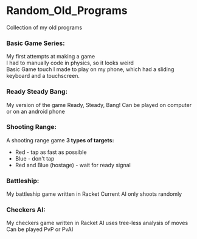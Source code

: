 # Random_Old_Programs
Collection of my old programs

### Basic Game Series:
  My first attempts at making a game  
  I had to manually code in physics, so it looks weird  
  Basic Game touch I made to play on my phone, which had a sliding keyboard and a touchscreen.  
  
### Ready Steady Bang:
  My version of the game Ready, Steady, Bang!
  Can be played on computer or on an android phone

### Shooting Range:
  A shooting range game
  **3 types of targets:**
* Red - tap as fast as possible
* Blue - don't tap
* Red and Blue (hostage) - wait for ready signal
 
 ### Battleship:
   My battleship game written in Racket
   Current AI only shoots randomly

 ### Checkers AI:
  My checkers game written in Racket
  AI uses tree-less analysis of moves
  Can be played PvP or PvAI
